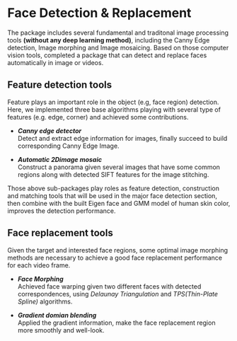 # Face Detection & Replacement
The package includes several fundamental and traditonal image processing tools **(without any deep learning method)**, including the Canny Edge detection, Image morphing and Image mosaicing. 
Based on those computer vision tools, completed a package that can detect and replace faces automatically in image or videos.

Feature detection tools
-----
Feature plays an important role in the object (e.g, face region) detection. Here, we implemented three base algorithms playing with several type of features (e.g. edge, corner) and achieved some contributions.    
* _**Canny edge detector**_    
  Detect and extract edge information for images, finally succeed to build corresponding Canny Edge Image.
  
* _**Automatic 2Dimage mosaic**_       
  Construct a panorama given several images that have some common regions along with detected SIFT features for the image stitching.

Those above sub-packages play roles as feature detection, construction and matching tools that will be 
used in the major face detection section, then combine with the built Eigen face and GMM model of human skin color, improves the detection performance.

Face replacement tools
----------------------
Given the target and interested face regions, some optimal image morphing methods are necessary to achieve a good face replacement performance for each video frame.

* _**Face Morphing**_      
  Achieved face warping given two different faces with detected correspondences, using _Delaunay Triangulation_ and _TPS(Thin-Plate Spline)_ algorithms.

* _**Gradient domian blending**_       
  Applied the gradient information, make the face replacement region more smoothly and well-look.
